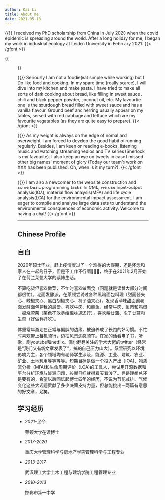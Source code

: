 ```yaml
---
author: Kai Li
title: About me
date: 2021-05-18
---
```


{{<gfont font="Kalam" size="15px">}}
I received my PhD scholarship from China in July 2020 when the covid epidemic is spreading around the world. After a long holiday for me, I began my work in industrial ecology at Leiden University in February 2021.
{{< /gfont >}} <br>

{{<figure src="https://chi01pap002files.storage.live.com/y4m9I-mue-Tm6FHkbXceQPXtvyCCANDd1ucBIcFM4wTzNggk_Z9tRvxrGIoJmO_elwpukStnRJ5ZXDy2h7B1vhklP7p959n1bKT4526ukBuTqUv7w0pbSQRo8c2EZHsjwHUpeFf5y89PiYhKW1oYHsiETGSmSwllhDF28Aml6uSe8BGMycmXuL77-1QuyLgG4ZJ?width=1928&height=1163&cropmode=none" caption="My family">}} <br>

{{<gfont font="Kalam" size="15px">}}
Seriously I am not a foodie(eat simple while working) but I Do like food and cooking. In my spare time (really scarce), I will dive into my kitchen and make pasta. I have tried to make all sorts of dark cooking about bread, like filling in sweet sauce，chili and black pepper powder, coconut oil, etc. My favourtie one is the sourdough bread filled with sweet sauce and has a vanilla flavour. Ground beef and herring usually appear on my tables, served with red cabbage and lettuce which are my favourite vegatables (as they are quite easy to prepare).
{{< /gfont >}} <br>

{{<gfont font="Kalam" size="15px">}}
As my weight is always on the edge of nomal and overweight, I am forced to develop the good habit of running regularly. Besides, I am keen on reading e-books, listening music and watching streaming vedios and TV series (Sherlock is my favourite). I also keep an eye on
tweets in case I missed other big names' moment of glory (Today our team's work on XXX has been published. Oh, when is it my turn?).
{{< /gfont >}} <br>

{{<gfont font="Kalam" size="15px">}}
I am also a newcomer to the website construction and some basic programming tasks. In CML, we use input-output analysis(IOA), material flow analysis(MFA) and life cycle analysis(LCA) for the environmental impact assessment. I am eager to compile and analyse large data sets to understand the environmental consquences of economic activity. Welcome to having a chat!
{{< /gfont >}} <br>

---

## Chinese Profile
## 自白
2020年硕士毕业，赶上疫情度过了一个难得的大假期，还是怀念和家人在一起的日子，但是不工作不行啊🤦🏻‍♂️，终于在2021年2月开始了在荷兰莱顿大学的读博生活。

不算吃货但喜欢做菜，不忙时喜欢做面食（问题就是读博大部分时间都很忙），老面发酵派，在莱顿尝试过各种黑暗面包料理（甜面酱夹心、辣椒夹心、黑白胡椒夹心、椰子油夹心)，发现香草味甜面酱老面发酵面包是我的最爱。喜欢牛肉、和鲱鱼，经常牛肉、鱼肉和鸡蛋一起烧荤菜（菜色不敢恭维但味道还行），喜欢紫甘蓝、抱子甘蓝和生菜（好做也好吃）。

体重常年游走在正常与偏胖的边缘，被迫养成了长跑的好习惯。不忙时喜欢带上相机骑行，边拍风景边疯骑车。在家的话看电子书，听歌，刷youtube和netflix。偶尔翻翻关注的学术大佬的twitter（经常是“我们又有新文章发表了”，搞的自己压力山大）。系里研究以环境影响为主，各个领域均有老师学生涉及，能源、工业、建筑、农业、矿业、土地利用等等等等。短期目标是做一个投入产出（IOA)、物质流分析（MFA)和生命周期评价（LCA)的工具人，尝试用开源数据和平台分析环境与能源问题，长期目标就得看天看浪了。但是理想总还是要有的，希望以后回忆起博士四年的经历，不说为节能减排、气候变化这些大话题贡献了多少决策支持力量，但总能挑出一两篇有意思的好文章，足矣。

## 学习经历

* *2021-至今*     

  莱顿大学在读博士
* *2017-2020*     

  重庆大学管理科学与房地产学院管理科学与工程专业
* *2013-2017*     

  武汉理工大学土木工程与建筑学院工程管理专业  
* *2010-2013*     

  邯郸市第一中学
